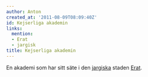 ```yaml
---
author: Anton
created_at: '2011-08-09T08:09:40Z'
id: Kejserliga akademin
links:
  mention:
  - Erat
  - jargisk
title: Kejserliga akademin
---
```


En akademi som har sitt säte i den [jargiska] staden [Erat].

  [jargiska]: jargisk
  [Erat]: Erat
